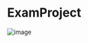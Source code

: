 # ExamProject


![image](https://github.com/user-attachments/assets/3f5aafe7-e25b-4d56-b223-7ed43f1d5364)
